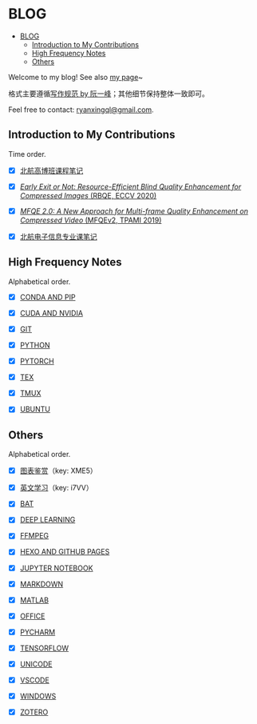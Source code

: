 # BLOG

- [BLOG](#blog)
  - [Introduction to My Contributions](#introduction-to-my-contributions)
  - [High Frequency Notes](#high-frequency-notes)
  - [Others](#others)

Welcome to my blog! See also [my page](https://ryanxingql.github.io/)~

格式主要遵循[写作规范 by 阮一峰](https://github.com/ruanyf/document-style-guide)；其他细节保持整体一致即可。

Feel free to contact: <ryanxingql@gmail.com>.

## Introduction to My Contributions

Time order.

- [x] [北航高博班课程笔记](https://gist.github.com/RyanXingQL/773f40c5bee87118e2b476933a2fbb12)

- [x] [*Early Exit or Not: Resource-Efficient Blind Quality Enhancement for Compressed Images* (RBQE, ECCV 2020)](https://github.com/RyanXingQL/Blog/blob/main/posts/rbqe.md)

- [x] [*MFQE 2.0: A New Approach for Multi-frame Quality Enhancement on Compressed Video* (MFQEv2, TPAMI 2019)](https://github.com/RyanXingQL/Blog/blob/main/posts/mfqev2.md)

- [x] [北航电子信息专业课笔记](https://gist.github.com/RyanXingQL/31be08b97db38c7eb2f636ae2607f54b)

## High Frequency Notes

Alphabetical order.

- [x] [CONDA AND PIP](https://github.com/RyanXingQL/Blog/blob/main/posts/conda-and-pip.md)

- [x] [CUDA AND NVIDIA](https://github.com/RyanXingQL/Blog/blob/main/posts/cuda-and-nvidia.md)

- [x] [GIT](https://github.com/RyanXingQL/Blog/blob/main/posts/git.md)

- [x] [PYTHON](https://github.com/RyanXingQL/Blog/blob/main/posts/python.md)

- [x] [PYTORCH](https://github.com/RyanXingQL/Blog/blob/main/posts/pytorch.md)

- [x] [TEX](https://github.com/RyanXingQL/Blog/blob/main/posts/tex.md)

- [x] [TMUX](https://github.com/RyanXingQL/Blog/blob/main/posts/tmux.md)

- [x] [UBUNTU](https://github.com/RyanXingQL/Blog/blob/main/posts/ubuntu.md)

## Others

Alphabetical order.

- [x] [图表鉴赏](https://mq1zrs2eey.feishu.cn/docs/doccnxX9Fhi3VeLDvtC1uXkyC0f?from=from_copylink)（key: XME5）

- [x] [英文学习](https://mq1zrs2eey.feishu.cn/docs/doccnMQaNzEOpBZcf2o9F67M9Df)（key: i7VV）

- [x] [BAT](https://github.com/RyanXingQL/Blog/blob/main/posts/bat.md)

- [x] [DEEP LEARNING](https://github.com/RyanXingQL/Blog/blob/main/posts/deep-learning.md)

- [x] [FFMPEG](https://github.com/RyanXingQL/Blog/blob/main/posts/ffmpeg.md)

- [x] [HEXO AND GITHUB PAGES](https://github.com/RyanXingQL/Blog/blob/main/posts/hexo-and-github-pages.md)

- [x] [JUPYTER NOTEBOOK](https://github.com/RyanXingQL/Blog/blob/main/posts/jupyter-notebook.md)

- [x] [MARKDOWN](https://github.com/RyanXingQL/Blog/blob/main/posts/markdown.md)

- [x] [MATLAB](https://github.com/RyanXingQL/Blog/blob/main/posts/matlab.md)

- [x] [OFFICE](https://github.com/RyanXingQL/Blog/blob/main/posts/office.md)

- [x] [PYCHARM](https://github.com/RyanXingQL/Blog/blob/main/posts/pycharm.md)

- [x] [TENSORFLOW](https://github.com/RyanXingQL/Blog/blob/main/posts/tensorflow.md)

- [x] [UNICODE](https://github.com/RyanXingQL/Blog/blob/main/posts/unicode.md)

- [x] [VSCODE](https://github.com/RyanXingQL/Blog/blob/main/posts/vscode.md)

- [x] [WINDOWS](https://github.com/RyanXingQL/Blog/blob/main/posts/windows.md)

- [x] [ZOTERO](https://github.com/RyanXingQL/Blog/blob/main/posts/zotero.md)
